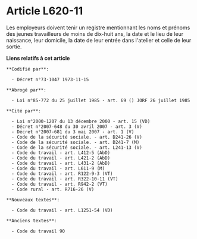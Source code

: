 # Article L620-11

Les employeurs doivent tenir un registre mentionnant les noms et prénoms des jeunes travailleurs de moins de dix-huit ans, la
date et le lieu de leur naissance, leur domicile, la date de leur entrée dans l'atelier et celle de leur sortie.

**Liens relatifs à cet article**

	**Codifié par**:

	  - Décret n°73-1047 1973-11-15

	**Abrogé par**:

	  - Loi n°85-772 du 25 juillet 1985 - art. 69 () JORF 26 juillet 1985

	**Cité par**:

	  - Loi n°2000-1207 du 13 décembre 2000 - art. 15 (VD)
	  - Décret n°2007-648 du 30 avril 2007 - art. 3 (V)
	  - Décret n°2007-681 du 3 mai 2007 - art. 1 (V)
	  - Code de la sécurité sociale. - art. D241-26 (V)
	  - Code de la sécurité sociale. - art. D241-7 (M)
	  - Code de la sécurité sociale. - art. L241-13 (V)
	  - Code du travail - art. L412-5 (AbD)
	  - Code du travail - art. L421-2 (AbD)
	  - Code du travail - art. L431-2 (AbD)
	  - Code du travail - art. L611-9 (M)
	  - Code du travail - art. R122-9-3 (VT)
	  - Code du travail - art. R322-10-11 (VT)
	  - Code du travail - art. R942-2 (VT)
	  - Code rural - art. R716-26 (V)

	**Nouveaux textes**:

	  - Code du travail - art. L1251-54 (VD)

	**Anciens textes**:

	  - Code du travail 90

